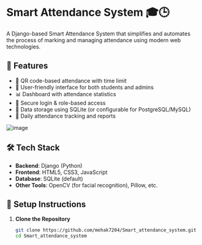 # Smart Attendance System 🎓🕒

A Django-based Smart Attendance System that simplifies and automates the process of marking and managing attendance using modern web technologies.

## 📌 Features
- 📲 QR code-based attendance with time limit
- 👥 User-friendly interface for both students and admins
- 📊 Dashboard with attendance statistics
- 🔐 Secure login & role-based access
- 📁 Data storage using SQLite (or configurable for PostgreSQL/MySQL)
- 📅 Daily attendance tracking and reports


![image](https://github.com/user-attachments/assets/1515b89c-ee86-438a-9c06-930d51fbd10c)



## 🛠️ Tech Stack

- **Backend**: Django (Python)
- **Frontend**: HTML5, CSS3, JavaScript
- **Database**: SQLite (default)
- **Other Tools**: OpenCV (for facial recognition), Pillow, etc.

## 🚀 Setup Instructions

1. **Clone the Repository**  
   ```bash
   git clone https://github.com/mehak7204/Smart_attendance_system.git
   cd Smart_attendance_system
